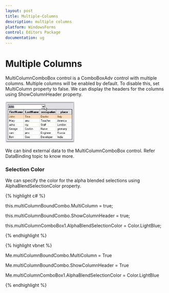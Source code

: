 ```yaml
---
layout: post
title: Multiple-Columns
description: multiple columns
platform: WindowsForms
control: Editors Package
documentation: ug
---
```


# Multiple Columns

MultiColumnComboBox control is a ComboBoxAdv control with multiple columns. Multiple columns will be enabled by default. To disable this, set MultiColumn property to false. We can display the headers for the columns using ShowColumnHeader property. 

![](Overview_images/Overview_img325.jpeg) 

We can bind external data to the MultiColumnComboBox control. Refer DataBinding topic to know more.

### Selection Color

We can specify the color for the alpha blended selections using AlphaBlendSelectionColor property.

{% highlight c# %}

this.multiColumnBoundCombo.MultiColumn = true;

this.multiColumnBoundCombo.ShowColumnHeader = true;

this.multiColumnComboBox1.AlphaBlendSelectionColor = Color.LightBlue;

{% endhighlight %}

{% highlight vbnet %}

Me.multiColumnBoundCombo.MultiColumn = True

Me.multiColumnBoundCombo.ShowColumnHeader = True

Me.multiColumnComboBox1.AlphaBlendSelectionColor = Color.LightBlue

{% endhighlight %}




 